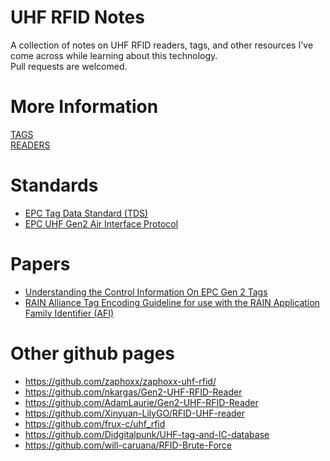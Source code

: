 # UHF RFID Notes
A collection of notes on UHF RFID readers, tags, and other resources I've come across while learning about this technology.<br>
Pull requests are welcomed.

# More Information
[TAGS](./TAGS.md)<br>
[READERS](./READERS.md)<br>

# Standards
- [EPC Tag Data Standard (TDS)](https://www.gs1.org/standards/tds)
- [EPC UHF Gen2 Air Interface Protocol](https://www.gs1.org/standards/rfid/uhf-air-interface-protocol)

# Papers
- [Understanding the Control Information 
On EPC Gen 2 Tags](https://www.rfidjournal.com/wp-content/uploads/2020/01/464.pd)
- [RAIN Alliance Tag Encoding Guideline 
for use with the RAIN Application 
Family Identifier (AFI)](https://rainrfid.org/wp-content/uploads/2022/05/RAIN-Alliance-Tag-Encoding-Guideline.pdf)

# Other github pages
- https://github.com/zaphoxx/zaphoxx-uhf-rfid/
- https://github.com/nkargas/Gen2-UHF-RFID-Reader
- https://github.com/AdamLaurie/Gen2-UHF-RFID-Reader
- https://github.com/Xinyuan-LilyGO/RFID-UHF-reader
- https://github.com/frux-c/uhf_rfid
- https://github.com/Didgitalpunk/UHF-tag-and-IC-database
- https://github.com/will-caruana/RFID-Brute-Force